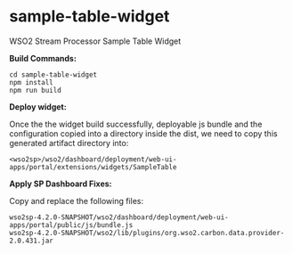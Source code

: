 # sample-table-widget
WSO2 Stream Processor Sample Table Widget

**Build Commands:**
```
cd sample-table-widget
npm install
npm run build
```

**Deploy widget:**

Once the the widget build successfully, deployable js bundle and the configuration copied into a directory inside 
the dist, we need to copy this generated artifact directory into: 

```
<wso2sp>/wso2/dashboard/deployment/web-ui-apps/portal/extensions/widgets/SampleTable
```

**Apply SP Dashboard Fixes:**

Copy and replace the following files: 

```
wso2sp-4.2.0-SNAPSHOT/wso2/dashboard/deployment/web-ui-apps/portal/public/js/bundle.js
wso2sp-4.2.0-SNAPSHOT/wso2/lib/plugins/org.wso2.carbon.data.provider-2.0.431.jar
```